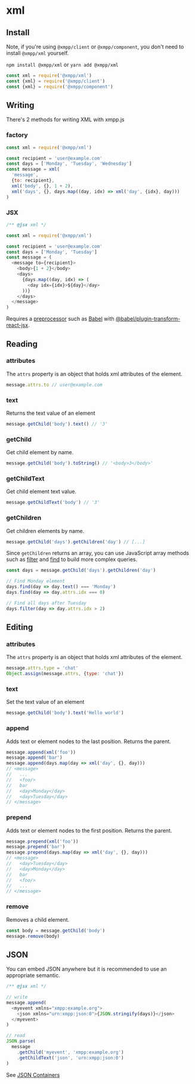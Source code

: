 # xml

## Install

Note, if you're using `@xmpp/client` or `@xmpp/component`, you don't need to install `@xmpp/xml` yourself.

`npm install @xmpp/xml` or `yarn add @xmpp/xml`

```js
const xml = require('@xmpp/xml')
const {xml} = require('@xmpp/client')
const {xml} = require('@xmpp/component')
```

## Writing

There's 2 methods for writing XML with xmpp.js

### factory

```js
const xml = require('@xmpp/xml')

const recipient = 'user@example.com'
const days = ['Monday', 'Tuesday', 'Wednesday']
const message = xml(
  'message',
  {to: recipient},
  xml('body', {}, 1 + 2),
  xml('days', {}, days.map((day, idx) => xml('day', {idx}, day)))
)
```

### JSX

```js
/** @jsx xml */

const xml = require('@xmpp/xml')

const recipient = 'user@example.com'
const days = ['Monday', 'Tuesday']
const message = (
  <message to={recipient}>
    <body>{1 + 2}</body>
    <days>
      {days.map((day, idx) => (
        <day idx={idx}>${day}</day>
      ))}
    </days>
  </message>
)
```

Requires a [preprocessor](https://www.npmjs.com/package/babel-plugin-transform-react-jsx) such as [Babel](http://babeljs.io/) with [@babel/plugin-transform-react-jsx](https://babeljs.io/docs/en/next/babel-plugin-transform-react-jsx.html).

## Reading

### attributes

The `attrs` property is an object that holds xml attributes of the element.

```js
message.attrs.to // user@example.com
```

### text

Returns the text value of an element

```js
message.getChild('body').text() // '3'
```

### getChild

Get child element by name.

```js
message.getChild('body').toString() // '<body>3</body>'
```

### getChildText

Get child element text value.

```js
message.getChildText('body') // '3'
```

### getChildren

Get children elements by name.

```js
message.getChild('days').getChildren('day') // [...]
```

Since `getChildren` returns an array, you can use JavaScript array methods such as [filter](https://developer.mozilla.org/en-US/docs/Web/JavaScript/Reference/Global_Objects/Array/filter) and [find](https://developer.mozilla.org/en-US/docs/Web/JavaScript/Reference/Global_Objects/Array/find) to build more complex queries.

```js
const days = message.getChild('days').getChildren('day')

// Find Monday element
days.find(day => day.text() === 'Monday')
days.find(day => day.attrs.idx === 0)

// Find all days after Tuesday
days.filter(day => day.attrs.idx > 2)
```

## Editing

### attributes

The `attrs` property is an object that holds xml attributes of the element.

```js
message.attrs.type = 'chat'
Object.assign(message.attrs, {type: 'chat'})
```

### text

Set the text value of an element

```js
message.getChild('body').text('Hello world')
```

### append

Adds text or element nodes to the last position.
Returns the parent.

```js
message.append(xml('foo'))
message.append('bar')
message.append(days.map(day => xml('day', {}, day)))
// <message>
//   ...
//   <foo/>
//   bar
//   <day>Monday</day>
//   <day>Tuesday</day>
// </message>
```

### prepend

Adds text or element nodes to the first position.
Returns the parent.

```js
message.prepend(xml('foo'))
message.prepend('bar')
message.prepend(days.map(day => xml('day', {}, day)))
// <message>
//   <day>Tuesday</day>
//   <day>Monday</day>
//   bar
//   <foo/>
//   ...
// </message>
```

### remove

Removes a child element.

```js
const body = message.getChild('body')
message.remove(body)
```

## JSON

You can embed JSON anywhere but it is recommended to use an appropriate semantic.

```js
/** @jsx xml */

// write
message.append(
  <myevent xmlns="xmpp:example.org">
    <json xmlns="urn:xmpp:json:0">{JSON.stringify(days)}</json>
  </myevent>
)

// read
JSON.parse(
  message
    .getChild('myevent', 'xmpp:example.org')
    .getChildText('json', 'urn:xmpp:json:0')
)
```

See [JSON Containers](https://xmpp.org/extensions/xep-0335.html)
